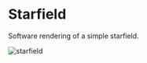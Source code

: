# Starfield
Software rendering of a simple starfield.

![starfield](https://github.com/JustinEchols/starfield/assets/41530080/2b29970a-dba2-4e92-a4eb-9648f79ea0e2)


